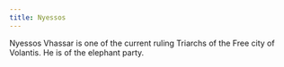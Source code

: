 ```yaml
---
title: Nyessos
---
```


Nyessos Vhassar is one of the current ruling Triarchs of the Free city of Volantis. He is of the elephant party.


